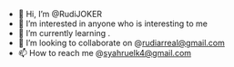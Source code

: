 - 👋 Hi, I’m @RudiJOKER
- 👀 I’m interested in anyone who is interesting to me
- 🌱 I’m currently learning .
- 💞️ I’m looking to collaborate on @rudiarreal@gmail.com
- 📫 How to reach me @syahruelk4@gmail.com

<!---
RudiJOKER/RudiJOKER is a ✨ special ✨ repository because its `README.md` (this file) appears on your GitHub profile.
You can click the Preview link to take a look at your changes.
--->
